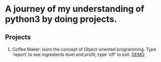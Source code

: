 # A journey of my understanding of python3 by doing projects.


## Projects

####
1. Coffee Maker: learn the concept of Object-oriented programming. Type 'report' to see ingredients level and profit, type 'off' to exit.
   [DEMO](https://replit.com/@andreivln/Coffe-Machine?v=1)
   

